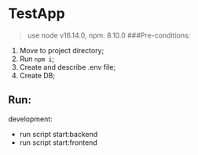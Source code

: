 # TestApp

> use node v16.14.0, npm: 8.10.0
###Pre-conditions:
1. Move to project directory;
2. Run `npm i`;
3. Create and describe .env file;
4. Create DB;

## Run:
development:
- run script start:backend
- run script start:frontend

[comment]: <> (This project was generated using [Nx]&#40;https://nx.dev&#41;.)

[comment]: <> (<p style="text-align: center;"><img src="https://raw.githubusercontent.com/nrwl/nx/master/images/nx-logo.png" width="450"></p>)

[comment]: <> (🔎 **Smart, Fast and Extensible Build System**)

[comment]: <> (## Adding capabilities to your workspace)

[comment]: <> (Nx supports many plugins which add capabilities for developing different types of applications and different tools.)

[comment]: <> (These capabilities include generating applications, libraries, etc as well as the devtools to test, and build projects as well.)

[comment]: <> (Below are our core plugins:)

[comment]: <> (- [React]&#40;https://reactjs.org&#41;)

[comment]: <> (  - `npm install --save-dev @nrwl/react`)

[comment]: <> (- Web &#40;no framework frontends&#41;)

[comment]: <> (  - `npm install --save-dev @nrwl/web`)

[comment]: <> (- [Angular]&#40;https://angular.io&#41;)

[comment]: <> (  - `npm install --save-dev @nrwl/angular`)

[comment]: <> (- [Nest]&#40;https://nestjs.com&#41;)

[comment]: <> (  - `npm install --save-dev @nrwl/nest`)

[comment]: <> (- [Express]&#40;https://expressjs.com&#41;)

[comment]: <> (  - `npm install --save-dev @nrwl/express`)

[comment]: <> (- [Node]&#40;https://nodejs.org&#41;)

[comment]: <> (  - `npm install --save-dev @nrwl/node`)

[comment]: <> (There are also many [community plugins]&#40;https://nx.dev/community&#41; you could add.)

[comment]: <> (## Generate an application)

[comment]: <> (Run `nx g @nrwl/react:app my-app` to generate an application.)

[comment]: <> (> You can use any of the plugins above to generate applications as well.)

[comment]: <> (When using Nx, you can create multiple applications and libraries in the same workspace.)

[comment]: <> (## Generate a library)

[comment]: <> (Run `nx g @nrwl/react:lib my-lib` to generate a library.)

[comment]: <> (> You can also use any of the plugins above to generate libraries as well.)

[comment]: <> (Libraries are shareable across libraries and applications. They can be imported from `@taskapp/mylib`.)

[comment]: <> (## Development server)

[comment]: <> (Run `nx serve my-app` for a dev server. Navigate to http://localhost:4200/. The app will automatically reload if you change any of the source files.)

[comment]: <> (## Code scaffolding)

[comment]: <> (Run `nx g @nrwl/react:component my-component --project=my-app` to generate a new component.)

[comment]: <> (## Build)

[comment]: <> (Run `nx build my-app` to build the project. The build artifacts will be stored in the `dist/` directory. Use the `--prod` flag for a production build.)

[comment]: <> (## Running unit tests)

[comment]: <> (Run `nx test my-app` to execute the unit tests via [Jest]&#40;https://jestjs.io&#41;.)

[comment]: <> (Run `nx affected:test` to execute the unit tests affected by a change.)

[comment]: <> (## Running end-to-end tests)

[comment]: <> (Run `nx e2e my-app` to execute the end-to-end tests via [Cypress]&#40;https://www.cypress.io&#41;.)

[comment]: <> (Run `nx affected:e2e` to execute the end-to-end tests affected by a change.)

[comment]: <> (## Understand your workspace)

[comment]: <> (Run `nx graph` to see a diagram of the dependencies of your projects.)

[comment]: <> (## Further help)

[comment]: <> (Visit the [Nx Documentation]&#40;https://nx.dev&#41; to learn more.)

[comment]: <> (## ☁ Nx Cloud)

[comment]: <> (### Distributed Computation Caching & Distributed Task Execution)

[comment]: <> (<p style="text-align: center;"><img src="https://raw.githubusercontent.com/nrwl/nx/master/images/nx-cloud-card.png"></p>)

[comment]: <> (Nx Cloud pairs with Nx in order to enable you to build and test code more rapidly, by up to 10 times. Even teams that are new to Nx can connect to Nx Cloud and start saving time instantly.)

[comment]: <> (Teams using Nx gain the advantage of building full-stack applications with their preferred framework alongside Nx’s advanced code generation and project dependency graph, plus a unified experience for both frontend and backend developers.)

[comment]: <> (Visit [Nx Cloud]&#40;https://nx.app/&#41; to learn more.)

